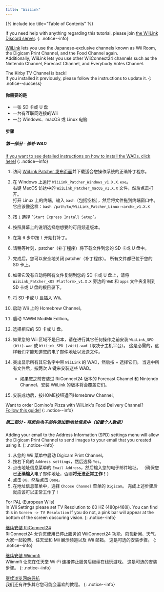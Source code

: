 ```yaml
---
title: "WiiLink"
---
```


{% include toc title="Table of Contents" %}

If you need help with anything regarding this tutorial, please join [the WiiLink Discord server](https://discord.gg/wiilink-750581992223146074).
{: .notice--info}

[WiiLink](https://wiilink24.com/) lets you use the Japanese-exclusive channels known as Wii Room, the Digicam Print Channel, and the Food Channel again. <br> Additionally, WiiLink lets you use other WiiConnect24 channels such as the Nintendo Channel, Forecast Channel, and Everybody Votes Channel.

The Kirby TV Channel is back! <br> If you installed it previously, please follow the instructions to update it.
{: .notice--success}

#### 你需要的是

- 一张 SD 卡或 U 盘
- 一台有互联网连接的Wii
- 一台 Windows、macOS 或 Linux 电脑

#### 步骤

##### 第一部分 - 修补 WAD

[If you want to see detailed instructions on how to install the WADs, click here!](yawmme)
{: .notice--info}

1. 访问 [WiiLink Patcher 发布页面](https://github.com/WiiLink24/WiiLink24-Patcher/releases)并下载适合您操作系统的正确补丁程序。
1. 在 Windows 上运行 `WiiLink_Patcher_Windows_v1.X.X.exe`。 <br> 右键 MacOS 访达中的 `WiiLink_Patcher_macOS_v1.X.X` 文件，然后点击打开。 <br> 打开 Linux 上的终端，输入 `bash`（包括空格），然后将文件拖到终端窗口中。 它应该像这样：`bash /path/to/WiiLink_Patcher_Linux-<arch>_v1.X.X`
1. 按 `1` 选择 "`Start Express Install Setup`"。
1. 按照屏幕上的说明选择您想要的可用频道版本。
1. 在第 6 步中按 `1` 开始打补丁。
1. 请稍等片刻，patcher（补丁程序）将下载文件到您的 SD 卡或 U 盘中。
1. 完成后，您可以安全地关闭 patcher（补丁程序）。 所有文件都已位于您的 SD 卡上。
1. 如果它没有自动将所有文件复制到您的 SD 卡或 U 盘上，请将<br>`WiiLink_Patcher_<OS Platform>_v1.X.X` 旁边的 `WAD` 和 `apps` 文件夹复制到 SD 卡或 U 盘的根目录下。
1. 将 SD 卡或 U 盘插入 Wii。
1. 启动 Wii 上的 Homebrew Channel。
1. 启动 YAWM ModMii Edition。
1. 选择相应的 SD 卡或 U 盘。
1. 如果您的 Wii 区域不是日本，请在进行其它任何操作之前安装 `WiiLink_SPD (Wii).wad` 或 `WiiLink_SPD (vWii).wad`（取决于主机平台）。 这是必需的，这样我们才能知道您的电子邮件地址以发送文件。
1. 突出显示所有其它名字中带 `WiiLink` 的 WAD，然后按 + 选择它们。 当选中所有文件后，按两次 A 键来安装这些 WAD。
    - 如果您之前安装过 RiiConnect24 版本的 Forecast Channel 和 Nintendo Channel，安装 WiiLink 的版本将会覆盖它们。

1. 安装成功后，按HOME按钮返回Homebrew Channel。

Want to order Domino's Pizza with WiiLink's Food Delivery Channel?<br>[Follow this guide!](wiilink-demae-dominos)
{: .notice--info}

##### 第二部分 - 将您的电子邮件添加到地址信息中（设置个人数据）

Adding your email to the Address Information (SPD) settings menu will allow the Digicam Print Channel to send images to your email that you created using it.
{: .notice--info}

1. 从您的 Wii 菜单中启动 Digicam Print Channel。
2. 按右下角的 `Address settings`，然后选择 `Yes`。
3. 点击地址信息菜单的 `Email Address`，然后输入您的电子邮件地址。 （确保您已**正确输入**电子邮件地址，否则**将无法正常工作！**）
4. 点击 `OK`，然后点击 `Done`。
5. 在地址信息菜单中，选择 `Choose Channel` 菜单的 `Digicam`。 完成上述步骤后就应该可以正常工作了！

For PAL (European Wiis)<br> In Wii Settings please set TV Resolution to 60 HZ (480p/480i). You can find this in `Screen -> TV Resolution` If you do not, a pink bar will appear at the bottom of the screen obscuring vision.
{: .notice--info}

[继续安装 RiiConnect24](riiconnect24)<br> RiiConnect24 允许您使用已停止服务的 WiiConnect24 功能，包含新闻、天气、大家一起投票、任天堂和 Mii 展示频道以及 Wii 邮箱。 这是可选的安装步骤。
{: .notice--info}

[继续安装 Wiimmfi](wiimmfi)<br> Wiimmfi 让您在任天堂 Wi-Fi 连接停止服务后继续在线玩游戏。 这是可选的安装步骤。
{: .notice--info}

[继续浏览网站导航](site-navigation)<br> 我们还有许多其它您可能会喜欢的教程。
{: .notice--info}
